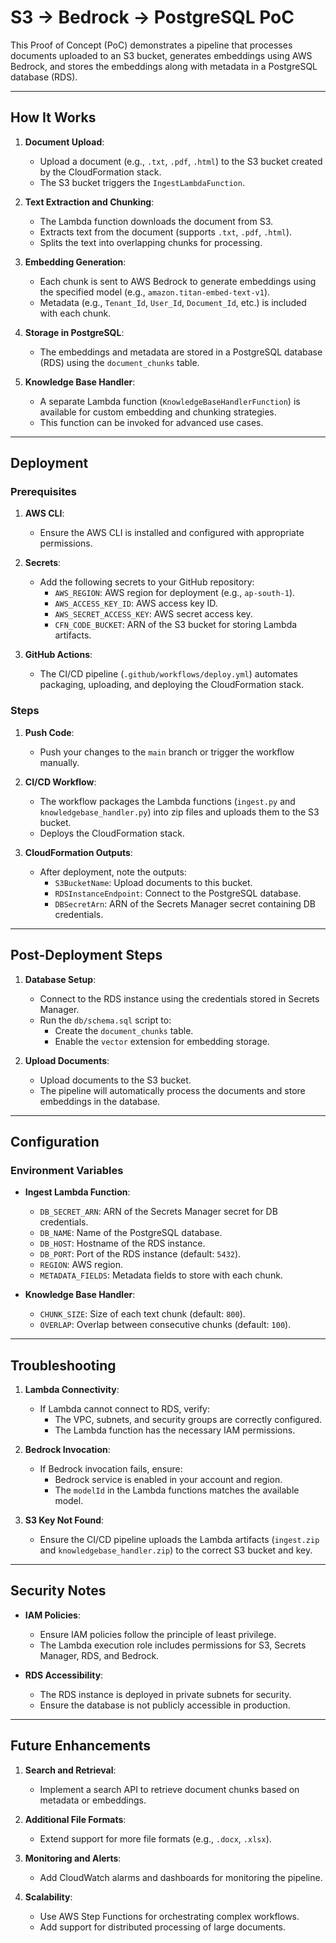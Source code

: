 # S3 -> Bedrock -> PostgreSQL PoC

This Proof of Concept (PoC) demonstrates a pipeline that processes documents uploaded to an S3 bucket, generates embeddings using AWS Bedrock, and stores the embeddings along with metadata in a PostgreSQL database (RDS).

---

## How It Works

1. **Document Upload**:
   - Upload a document (e.g., `.txt`, `.pdf`, `.html`) to the S3 bucket created by the CloudFormation stack.
   - The S3 bucket triggers the `IngestLambdaFunction`.

2. **Text Extraction and Chunking**:
   - The Lambda function downloads the document from S3.
   - Extracts text from the document (supports `.txt`, `.pdf`, `.html`).
   - Splits the text into overlapping chunks for processing.

3. **Embedding Generation**:
   - Each chunk is sent to AWS Bedrock to generate embeddings using the specified model (e.g., `amazon.titan-embed-text-v1`).
   - Metadata (e.g., `Tenant_Id`, `User_Id`, `Document_Id`, etc.) is included with each chunk.

4. **Storage in PostgreSQL**:
   - The embeddings and metadata are stored in a PostgreSQL database (RDS) using the `document_chunks` table.

5. **Knowledge Base Handler**:
   - A separate Lambda function (`KnowledgeBaseHandlerFunction`) is available for custom embedding and chunking strategies.
   - This function can be invoked for advanced use cases.

---

## Deployment

### Prerequisites

1. **AWS CLI**:
   - Ensure the AWS CLI is installed and configured with appropriate permissions.

2. **Secrets**:
   - Add the following secrets to your GitHub repository:
     - `AWS_REGION`: AWS region for deployment (e.g., `ap-south-1`).
     - `AWS_ACCESS_KEY_ID`: AWS access key ID.
     - `AWS_SECRET_ACCESS_KEY`: AWS secret access key.
     - `CFN_CODE_BUCKET`: ARN of the S3 bucket for storing Lambda artifacts.

3. **GitHub Actions**:
   - The CI/CD pipeline (`.github/workflows/deploy.yml`) automates packaging, uploading, and deploying the CloudFormation stack.

### Steps

1. **Push Code**:
   - Push your changes to the `main` branch or trigger the workflow manually.

2. **CI/CD Workflow**:
   - The workflow packages the Lambda functions (`ingest.py` and `knowledgebase_handler.py`) into zip files and uploads them to the S3 bucket.
   - Deploys the CloudFormation stack.

3. **CloudFormation Outputs**:
   - After deployment, note the outputs:
     - `S3BucketName`: Upload documents to this bucket.
     - `RDSInstanceEndpoint`: Connect to the PostgreSQL database.
     - `DBSecretArn`: ARN of the Secrets Manager secret containing DB credentials.

---

## Post-Deployment Steps

1. **Database Setup**:
   - Connect to the RDS instance using the credentials stored in Secrets Manager.
   - Run the `db/schema.sql` script to:
     - Create the `document_chunks` table.
     - Enable the `vector` extension for embedding storage.

2. **Upload Documents**:
   - Upload documents to the S3 bucket.
   - The pipeline will automatically process the documents and store embeddings in the database.

---

## Configuration

### Environment Variables

- **Ingest Lambda Function**:
  - `DB_SECRET_ARN`: ARN of the Secrets Manager secret for DB credentials.
  - `DB_NAME`: Name of the PostgreSQL database.
  - `DB_HOST`: Hostname of the RDS instance.
  - `DB_PORT`: Port of the RDS instance (default: `5432`).
  - `REGION`: AWS region.
  - `METADATA_FIELDS`: Metadata fields to store with each chunk.

- **Knowledge Base Handler**:
  - `CHUNK_SIZE`: Size of each text chunk (default: `800`).
  - `OVERLAP`: Overlap between consecutive chunks (default: `100`).

---

## Troubleshooting

1. **Lambda Connectivity**:
   - If Lambda cannot connect to RDS, verify:
     - The VPC, subnets, and security groups are correctly configured.
     - The Lambda function has the necessary IAM permissions.

2. **Bedrock Invocation**:
   - If Bedrock invocation fails, ensure:
     - Bedrock service is enabled in your account and region.
     - The `modelId` in the Lambda functions matches the available model.

3. **S3 Key Not Found**:
   - Ensure the CI/CD pipeline uploads the Lambda artifacts (`ingest.zip` and `knowledgebase_handler.zip`) to the correct S3 bucket and key.

---

## Security Notes

- **IAM Policies**:
  - Ensure IAM policies follow the principle of least privilege.
  - The Lambda execution role includes permissions for S3, Secrets Manager, RDS, and Bedrock.

- **RDS Accessibility**:
  - The RDS instance is deployed in private subnets for security.
  - Ensure the database is not publicly accessible in production.

---

## Future Enhancements

1. **Search and Retrieval**:
   - Implement a search API to retrieve document chunks based on metadata or embeddings.

2. **Additional File Formats**:
   - Extend support for more file formats (e.g., `.docx`, `.xlsx`).

3. **Monitoring and Alerts**:
   - Add CloudWatch alarms and dashboards for monitoring the pipeline.

4. **Scalability**:
   - Use AWS Step Functions for orchestrating complex workflows.
   - Add support for distributed processing of large documents.